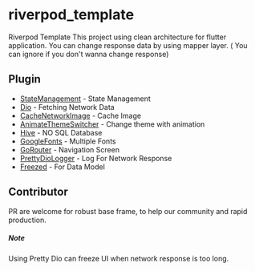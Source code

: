 # riverpod_template

Riverpod Template
This project using clean architecture for flutter application.
You can change response data by using mapper layer. ( You can ignore if you don't wanna change response)

## Plugin
- [StateManagement](https://pub.dev/packages/hooks_riverpod) - State Management
- [Dio](https://pub.dev/packages/dio) - Fetching Network Data
- [CacheNetworkImage](https://pub.dev/packages/cached_network_image) - Cache Image
- [AnimateThemeSwitcher](https://pub.dev/packages/animated_theme_switcher) - Change theme with animation
- [Hive](https://pub.dev/packages/hive) - NO SQL Database
- [GoogleFonts](https://pub.dev/packages/google_fonts) - Multiple Fonts
- [GoRouter](https://pub.dev/packages/go_router) - Navigation Screen
- [PrettyDioLogger](https://pub.dev/packages/pretty_dio_logger) - Log For Network Response
- [Freezed](https://pub.dev/packages/freezed) - For Data Model

## Contributor
PR are welcome for robust base frame, to help our community and rapid production.


##### Note
Using Pretty Dio can freeze UI when network response is too long.

